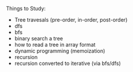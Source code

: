 Things to Study:
* Tree travesals (pre-order, in-order, post-order)
* dfs
* bfs
* binary search a tree
* how to read a tree in array format
* dynamic programming (memoization)
* recursion
* recursion converted to iterative (via bfs/dfs)
